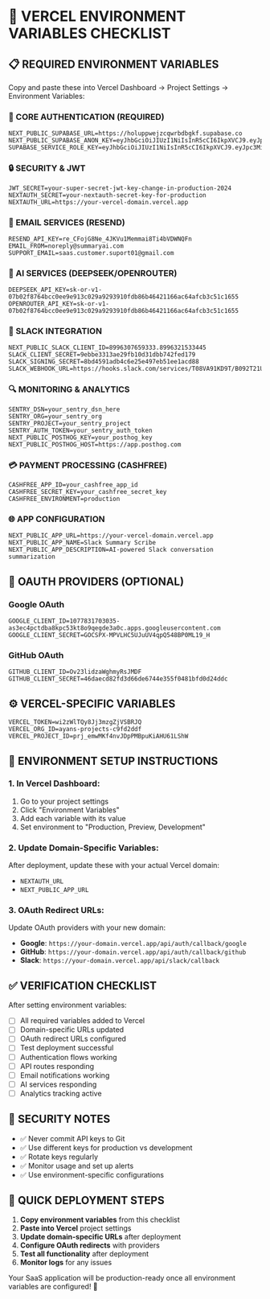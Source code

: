 # 🔑 VERCEL ENVIRONMENT VARIABLES CHECKLIST

## 📋 **REQUIRED ENVIRONMENT VARIABLES**

Copy and paste these into Vercel Dashboard → Project Settings → Environment Variables:

### **🔐 CORE AUTHENTICATION (REQUIRED)**
```
NEXT_PUBLIC_SUPABASE_URL=https://holuppwejzcqwrbdbgkf.supabase.co
NEXT_PUBLIC_SUPABASE_ANON_KEY=eyJhbGciOiJIUzI1NiIsInR5cCI6IkpXVCJ9.eyJpc3MiOiJzdXBhYmFzZSIsInJlZiI6ImhvbHVwcHdlampjcXdyYmRiZ2tmIiwicm9sZSI6ImFub24iLCJpYXQiOjE3MzY3NzE5NzQsImV4cCI6MjA1MjM0Nzk3NH0.Ej8Ej8Ej8Ej8Ej8Ej8Ej8Ej8Ej8Ej8Ej8Ej8Ej8
SUPABASE_SERVICE_ROLE_KEY=eyJhbGciOiJIUzI1NiIsInR5cCI6IkpXVCJ9.eyJpc3MiOiJzdXBhYmFzZSIsInJlZiI6ImhvbHVwcHdlampjcXdyYmRiZ2tmIiwicm9sZSI6InNlcnZpY2Vfcm9sZSIsImlhdCI6MTczNjc3MTk3NCwiZXhwIjoyMDUyMzQ3OTc0fQ.SERVICE_ROLE_KEY_HERE
```

### **🔒 SECURITY & JWT**
```
JWT_SECRET=your-super-secret-jwt-key-change-in-production-2024
NEXTAUTH_SECRET=your-nextauth-secret-key-for-production
NEXTAUTH_URL=https://your-vercel-domain.vercel.app
```

### **📧 EMAIL SERVICES (RESEND)**
```
RESEND_API_KEY=re_CFojG8Ne_4JKVu1Memmai8Ti4bVDWNQFn
EMAIL_FROM=noreply@summaryai.com
SUPPORT_EMAIL=saas.customer.suport01@gmail.com
```

### **🤖 AI SERVICES (DEEPSEEK/OPENROUTER)**
```
DEEPSEEK_API_KEY=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
OPENROUTER_API_KEY=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
```

### **🔗 SLACK INTEGRATION**
```
NEXT_PUBLIC_SLACK_CLIENT_ID=8996307659333.8996321533445
SLACK_CLIENT_SECRET=9ebbe3313ae29fb10d31dbb742fed179
SLACK_SIGNING_SECRET=8bd4591adb4c6e25e497eb51ee1acd88
SLACK_WEBHOOK_URL=https://hooks.slack.com/services/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
```

### **🔍 MONITORING & ANALYTICS**
```
SENTRY_DSN=your_sentry_dsn_here
SENTRY_ORG=your_sentry_org
SENTRY_PROJECT=your_sentry_project
SENTRY_AUTH_TOKEN=your_sentry_auth_token
NEXT_PUBLIC_POSTHOG_KEY=your_posthog_key
NEXT_PUBLIC_POSTHOG_HOST=https://app.posthog.com
```

### **💳 PAYMENT PROCESSING (CASHFREE)**
```
CASHFREE_APP_ID=your_cashfree_app_id
CASHFREE_SECRET_KEY=your_cashfree_secret_key
CASHFREE_ENVIRONMENT=production
```

### **🌐 APP CONFIGURATION**
```
NEXT_PUBLIC_APP_URL=https://your-vercel-domain.vercel.app
NEXT_PUBLIC_APP_NAME=Slack Summary Scribe
NEXT_PUBLIC_APP_DESCRIPTION=AI-powered Slack conversation summarization
```

## 🔄 **OAUTH PROVIDERS (OPTIONAL)**

### **Google OAuth**
```
GOOGLE_CLIENT_ID=1077831703035-as3ec4pctdba8kpc53kt8o9qegde3a0c.apps.googleusercontent.com
GOOGLE_CLIENT_SECRET=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
```

### **GitHub OAuth**
```
GITHUB_CLIENT_ID=Ov23lidzaWghmyRsJMDF
GITHUB_CLIENT_SECRET=46daecd82fd3d66de6744e355f0481bfd0d24ddc
```

## ⚙️ **VERCEL-SPECIFIC VARIABLES**
```
VERCEL_TOKEN=wi2zWlTQy8Jj3mzgZjVSBRJQ
VERCEL_ORG_ID=ayans-projects-c9fd2ddf
VERCEL_PROJECT_ID=prj_emwMKf4nvJDpPMBpuKiAHU61LShW
```

## 📝 **ENVIRONMENT SETUP INSTRUCTIONS**

### **1. In Vercel Dashboard:**
1. Go to your project settings
2. Click "Environment Variables"
3. Add each variable with its value
4. Set environment to "Production, Preview, Development"

### **2. Update Domain-Specific Variables:**
After deployment, update these with your actual Vercel domain:
- `NEXTAUTH_URL`
- `NEXT_PUBLIC_APP_URL`

### **3. OAuth Redirect URLs:**
Update OAuth providers with your new domain:
- **Google**: `https://your-domain.vercel.app/api/auth/callback/google`
- **GitHub**: `https://your-domain.vercel.app/api/auth/callback/github`
- **Slack**: `https://your-domain.vercel.app/api/slack/callback`

## ✅ **VERIFICATION CHECKLIST**

After setting environment variables:
- [ ] All required variables added to Vercel
- [ ] Domain-specific URLs updated
- [ ] OAuth redirect URLs configured
- [ ] Test deployment successful
- [ ] Authentication flows working
- [ ] API routes responding
- [ ] Email notifications working
- [ ] AI services responding
- [ ] Analytics tracking active

## 🚨 **SECURITY NOTES**

- ✅ Never commit API keys to Git
- ✅ Use different keys for production vs development
- ✅ Rotate keys regularly
- ✅ Monitor usage and set up alerts
- ✅ Use environment-specific configurations

## 🎯 **QUICK DEPLOYMENT STEPS**

1. **Copy environment variables** from this checklist
2. **Paste into Vercel** project settings
3. **Update domain-specific URLs** after deployment
4. **Configure OAuth redirects** with providers
5. **Test all functionality** after deployment
6. **Monitor logs** for any issues

Your SaaS application will be production-ready once all environment variables are configured! 🚀
